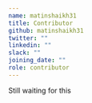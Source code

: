 ```yaml
---
name: matinshaikh31
title: Contributor
github: matinshaikh31
twitter: ""
linkedin: ""
slack: ""
joining_date: ""
role: contributor
---
```


Still waiting for this
